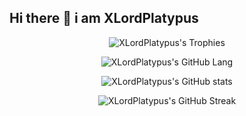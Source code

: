 ## Hi there 👋 i am XLordPlatypus

<p align="center">
  <img src="https://github-profile-trophy.vercel.app/?username=XLordPlatypus&theme=algolia" alt="XLordPlatypus's Trophies" />
</p>

<p align="center">
  <img src="https://github-readme-stats.vercel.app/api/top-langs/?username=XLordPlatypus&theme=algolia&layout=pie" alt="XLordPlatypus's GitHub Lang" />
</p>

<p align="center">
  <img src="https://github-readme-stats.vercel.app/api?username=XLordPlatypus&show_icons=true&theme=algolia" alt="XLordPlatypus's GitHub stats" />
</p>

<p align="center">
  <img src="https://github-readme-streak-stats.herokuapp.com/?user=XLordPlatypus&theme=algolia" alt="XLordPlatypus's GitHub Streak" />
</p>
